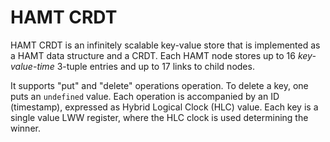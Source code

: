# HAMT CRDT

HAMT CRDT is an infinitely scalable key-value store that is implemented as
a HAMT data structure and a CRDT. Each HAMT node stores up to 16 *key-value-time*
3-tuple entries and up to 17 links to child nodes.

It supports "put" and "delete" operations operation. To delete a key, one puts an
`undefined` value. Each operation is accompanied by an ID (timestamp), expressed
as Hybrid Logical Clock (HLC) value. Each key is a single value LWW register,
where the HLC clock is used determining the winner.
